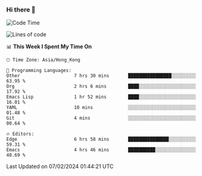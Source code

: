 ### Hi there 👋

<!--
**nicehiro/nicehiro** is a ✨ _special_ ✨ repository because its `README.md` (this file) appears on your GitHub profile.

Here are some ideas to get you started:

- 🔭 I’m currently working on ...
- 🌱 I’m currently learning ...
- 👯 I’m looking to collaborate on ...
- 🤔 I’m looking for help with ...
- 💬 Ask me about ...
- 📫 How to reach me: ...
- 😄 Pronouns: ...
- ⚡ Fun fact: ...
-->

<!--START_SECTION:waka-->
![Code Time](http://img.shields.io/badge/Code%20Time-221%20hrs%2018%20mins-blue)

![Lines of code](https://img.shields.io/badge/From%20Hello%20World%20I%27ve%20Written-2.6%20million%20lines%20of%20code-blue)

📊 **This Week I Spent My Time On** 

```text
🕑︎ Time Zone: Asia/Hong_Kong

💬 Programming Languages: 
Other                    7 hrs 30 mins       ████████████████░░░░░░░░░   63.95 % 
Org                      2 hrs 6 mins        ████░░░░░░░░░░░░░░░░░░░░░   17.92 % 
Emacs Lisp               1 hr 52 mins        ████░░░░░░░░░░░░░░░░░░░░░   16.01 % 
YAML                     10 mins             ░░░░░░░░░░░░░░░░░░░░░░░░░   01.48 % 
Git                      4 mins              ░░░░░░░░░░░░░░░░░░░░░░░░░   00.64 % 

🔥 Editors: 
Edge                     6 hrs 58 mins       ███████████████░░░░░░░░░░   59.31 % 
Emacs                    4 hrs 46 mins       ██████████░░░░░░░░░░░░░░░   40.69 % 
```


 Last Updated on 07/02/2024 01:44:21 UTC
<!--END_SECTION:waka-->
